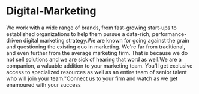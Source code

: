 # Digital-Marketing
We work with a wide range of brands, from fast-growing start-ups to established organizations to help them pursue a data-rich, performance-driven digital marketing strategy.We are known for going against the grain and questioning the existing quo in marketing. We're far from traditional, and even further from the average marketing firm. That is because we do not sell solutions and we are sick of hearing that word as well.We are a companion, a valuable addition to your marketing team. You'll get exclusive access to specialized resources as well as an entire team of senior talent who will join your team."Connect us to your firm and watch as we get enamoured with your success
